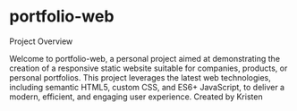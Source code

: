 # portfolio-web
Project Overview

Welcome to portfolio-web, a personal project aimed at demonstrating the creation of a responsive static website suitable for companies, products, or personal portfolios. This project leverages the latest web technologies, including semantic HTML5, custom CSS, and ES6+ JavaScript, to deliver a modern, efficient, and engaging user experience.
Created by Kristen
